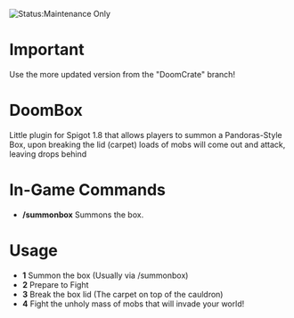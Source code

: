 ![Status:Maintenance Only](https://img.shields.io/badge/Project_Status-Maintenance_Only-yellow.svg)

# Important

Use the more updated version from the "DoomCrate" branch!

# DoomBox
Little plugin for Spigot 1.8 that allows players to summon a Pandoras-Style Box, upon breaking the lid (carpet) loads of mobs will come out and attack, leaving drops behind

# In-Game Commands
* **/summonbox** Summons the box.

# Usage
* **1** Summon the box (Usually via /summonbox)
* **2** Prepare to Fight
* **3** Break the box lid (The carpet on top of the cauldron)
* **4** Fight the unholy mass of mobs that will invade your world!
